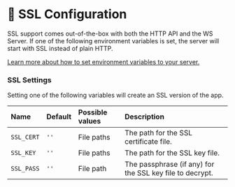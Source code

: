 # 🔐 SSL Configuration

SSL support comes out-of-the-box with both the HTTP API and the WS Server. If one of the following environment variables is set, the server will start with SSL instead of plain HTTP.

[Learn more about how to set environment variables to your server.](environment-variables.md)

### SSL Settings

Setting one of the following variables will create an SSL version of the app.

| Name | Default | Possible values | Description |
| :--- | :--- | :--- | :--- |
| `SSL_CERT` | `''` | File paths | The path for the SSL certificate file. |
| `SSL_KEY` | `''` | File paths | The path for the SSL key file. |
| `SSL_PASS` | `''` | File path | The passphrase \(if any\) for the SSL key file to decrypt. |

